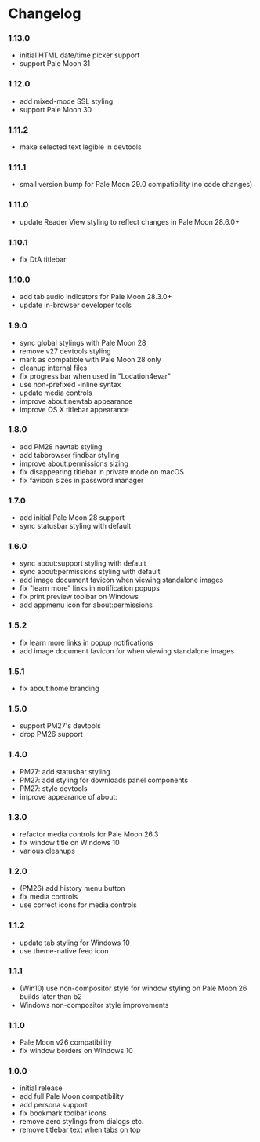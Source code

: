 # Changelog

### 1.13.0
- initial HTML date/time picker support
- support Pale Moon 31

### 1.12.0
- add mixed-mode SSL styling
- support Pale Moon 30

### 1.11.2
- make selected text legible in devtools

### 1.11.1
- small version bump for Pale Moon 29.0 compatibility (no code changes)

### 1.11.0
- update Reader View styling to reflect changes in Pale Moon 28.6.0+

### 1.10.1
- fix DtA titlebar

### 1.10.0
- add tab audio indicators for Pale Moon 28.3.0+
- update in-browser developer tools

### 1.9.0
- sync global stylings with Pale Moon 28
- remove v27 devtools styling
- mark as compatible with Pale Moon 28 only
- cleanup internal files
- fix progress bar when used in "Location4evar"
- use non-prefixed -inline syntax
- update media controls
- improve about:newtab appearance
- improve OS X titlebar appearance

### 1.8.0
- add PM28 newtab styling
- add tabbrowser findbar styling
- improve about:permissions sizing
- fix disappearing titlebar in private mode on macOS
- fix favicon sizes in password manager

### 1.7.0
- add initial Pale Moon 28 support
- sync statusbar styling with default

### 1.6.0
- sync about:support styling with default
- sync about:permissions styling with default
- add image document favicon when viewing standalone images
- fix "learn more" links in notification popups
- fix print preview toolbar on Windows
- add appmenu icon for about:permissions

### 1.5.2
- fix learn more links in popup notifications
- add image document favicon for when viewing standalone images

### 1.5.1
- fix about:home branding

### 1.5.0
- support PM27's devtools
- drop PM26 support

### 1.4.0
- PM27: add statusbar styling
- PM27: add styling for downloads panel components
- PM27: style devtools
- improve appearance of about:

### 1.3.0
- refactor media controls for Pale Moon 26.3
- fix window title on Windows 10
- various cleanups

### 1.2.0
- (PM26) add history menu button
- fix media controls
- use correct icons for media controls

### 1.1.2
- update tab styling for Windows 10
- use theme-native feed icon

### 1.1.1
- (Win10) use non-compositor style for window styling on Pale Moon 26 builds later than b2
- Windows non-compositor style improvements

### 1.1.0
- Pale Moon v26 compatibility
- fix window borders on Windows 10

### 1.0.0
- initial release
- add full Pale Moon compatibility
- add persona support
- fix bookmark toolbar icons
- remove aero stylings from dialogs etc.
- remove titlebar text when tabs on top
